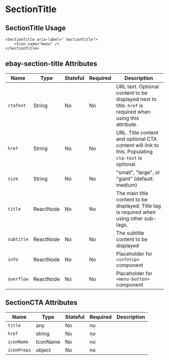 # SectionTitle

## SectionTitle Usage

```react
<SectionTitle aria-label=" SectionTitle">
    <Icon name="menu" />
</SectionTitle>
```

## ebay-section-title Attributes

Name | Type | Stateful | Required | Description
--- | --- | --- | --- | ---
`ctaText` | String | No | No | URL text. Optional content to be displayed next to title. `href` is required when using this attribute.
`href` | String | No | No | URL. Title content and optional CTA content will link to this. Populating `cta-text` is optional.
`size` | String | No | No | "small", "large", or "giant" (default: medium)
`title` | ReactNode | No | No | The main title content to be displayed. Title tag is required when using other sub-tags.
`subtitle` | ReactNode | No | No | The subtitle content to be displayed
`info` | ReactNode | No | No | Placeholder for `<infotip>` component
`overflow` | ReactNode | No | No | Placeholder for `<menu-button>` component



## SectionCTA Attributes

Name | Type | Stateful | Required | Description
--- | --- | --- | --- | ---
`title` | any | No | no | 
`href` | string | No | no | 
`iconName` | IconName | No | no | 
`iconProps` | object | No | no | 
